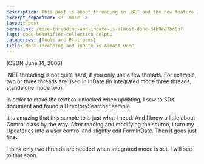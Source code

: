```yaml
---
description: This post is about threading in .NET and the new feature InDate.
excerpt_separator: <!--more-->
layout: post
permalink: /more-threading-and-indate-is-almost-done-d4b9e87bd5bf
tags: code-beautifier-collection delphi
categories: [Tools and Platforms]
title: More Threading and InDate is Almost Done
---
```

(CSDN June 14, 2006)

.NET threading is not quite hard, if you only use a few threads. For example, two or three threads are used in InDate (in Integrated mode three threads, standalone mode two).
<!--more-->

In order to make the textbox unlocked when updating, I saw to SDK document and found a DirectorySearcher sample.

It is amazing that this sample tells just what I need. And I know a little about Control class by the way. After reading and modifying the source, I turn my Updater.cs into a user control and slightly edit FormInDate. Then it goes just fine.

I think only two threads are needed when integrated mode is set. I will see to that soon.

